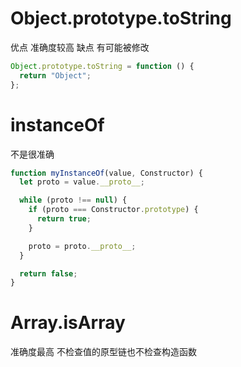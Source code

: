 # Object.prototype.toString

优点 准确度较高
缺点 有可能被修改

```javascript
Object.prototype.toString = function () {
  return "Object";
};
```

# instanceOf

不是很准确

```javascript
function myInstanceOf(value, Constructor) {
  let proto = value.__proto__;

  while (proto !== null) {
    if (proto === Constructor.prototype) {
      return true;
    }

    proto = proto.__proto__;
  }

  return false;
}
```

# Array.isArray

准确度最高
不检查值的原型链也不检查构造函数
